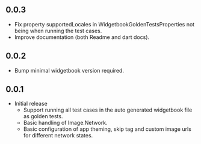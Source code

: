## 0.0.3
- Fix property supportedLocales in WidgetbookGoldenTestsProperties not being when running the test cases.
- Improve documentation (both Readme and dart docs).

## 0.0.2
- Bump minimal widgetbook version required.

## 0.0.1
* Initial release
  - Support running all test cases in the auto generated widgetbook file as golden tests.
  - Basic handling of Image.Network.
  - Basic configuration of app theming, skip tag and custom image urls for different network states.
